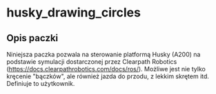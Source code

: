 # husky_drawing_circles

## Opis paczki
Niniejsza paczka pozwala na sterowanie platformą Husky (A200) na podstawie symulacji dostarczonej przez Clearpath Robotics (https://docs.clearpathrobotics.com/docs/ros/). Możliwe jest nie tylko kręcenie "bączków", ale również jazda do przodu, z lekkim skrętem itd. Definiuje to użytkownik. 
